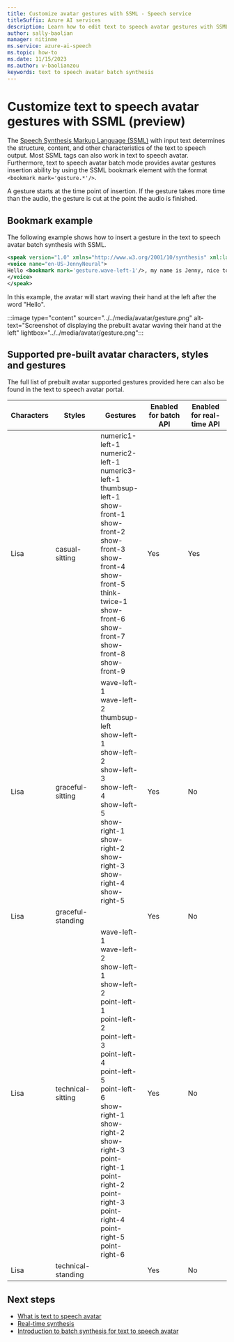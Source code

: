 ```yaml
---
title: Customize avatar gestures with SSML - Speech service
titleSuffix: Azure AI services
description: Learn how to edit text to speech avatar gestures with SSML
author: sally-baolian
manager: nitinme
ms.service: azure-ai-speech
ms.topic: how-to
ms.date: 11/15/2023
ms.author: v-baolianzou
keywords: text to speech avatar batch synthesis
---
```


# Customize text to speech avatar gestures with SSML (preview)

The [Speech Synthesis Markup Language (SSML)](../../speech-synthesis-markup-structure.md) with input text determines the structure, content, and other characteristics of the text to speech output. Most SSML tags can also work in text to speech avatar. Furthermore, text to speech avatar batch mode provides avatar gestures insertion ability by using the SSML bookmark element with the format `<bookmark mark='gesture.*'/>`. 

A gesture starts at the time point of insertion. If the gesture takes more time than the audio, the gesture is cut at the point the audio is finished.

## Bookmark example

The following example shows how to insert a gesture in the text to speech avatar batch synthesis with SSML.

```xml
<speak version="1.0" xmlns="http://www.w3.org/2001/10/synthesis" xml:lang="en-US">
<voice name="en-US-JennyNeural">
Hello <bookmark mark='gesture.wave-left-1'/>, my name is Jenny, nice to meet you!
</voice>
</speak>
```

In this example, the avatar will start waving their hand at the left after the word "Hello".

:::image type="content" source="../../media/avatar/gesture.png" alt-text="Screenshot of displaying the prebuilt avatar waving their hand at the left" lightbox="../../media/avatar/gesture.png":::

## Supported pre-built avatar characters, styles and gestures

The full list of prebuilt avatar supported gestures provided here can also be found in the text to speech avatar portal.

|  Characters | Styles            | Gestures                    | Enabled for batch API | Enabled for real-time API |
|------------|-------------------|-----------------------------|-----------------------|---------------------------|
| Lisa| casual-sitting    | numeric1-left-1<br>numeric2-left-1<br>numeric3-left-1<br>thumbsup-left-1<br>show-front-1<br>show-front-2<br>show-front-3<br>show-front-4<br>show-front-5<br>think-twice-1<br>show-front-6<br>show-front-7<br>show-front-8<br>show-front-9              | Yes                   | Yes                       |
|    Lisa         | graceful-sitting  | wave-left-1<br>wave-left-2<br>thumbsup-left<br>show-left-1<br>show-left-2<br>show-left-3<br>show-left-4<br>show-left-5<br>show-right-1<br>show-right-2<br>show-right-3<br>show-right-4<br>show-right-5       | Yes                   | No                        |
|   Lisa          | graceful-standing |                             | Yes                   | No                        |
|    Lisa         | technical-sitting | wave-left-1<br>wave-left-2<br>show-left-1<br>show-left-2<br>point-left-1<br>point-left-2<br>point-left-3<br>point-left-4<br>point-left-5<br>point-left-6<br>show-right-1<br>show-right-2<br>show-right-3<br>point-right-1<br>point-right-2<br>point-right-3<br>point-right-4<br>point-right-5<br>point-right-6                      | Yes                   | No                        |
|    Lisa         | technical-standing |                             | Yes                   | No                        |

## Next steps

* [What is text to speech avatar](what-is-text-to-speech-avatar.md)
* [Real-time synthesis](./real-time-synthesis-avatar.md)
* [Introduction to batch synthesis for text to speech avatar](batch-synthesis-avatar-overview.md)

